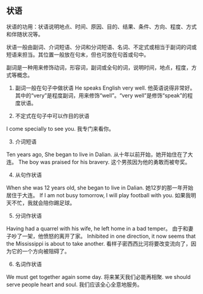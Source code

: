 ## 状语

状语的功用：状语说明地点、时间、原因、目的、结果、条件、方向、程度、方式和伴随状况等。

状语一般由副词、介词短语、分词和分词短语、名词、不定式或相当于副词的词或短语来担当。其位置一般放在句末，但也可放在句首或句中。

副词是一种用来修饰动词，形容词，副词或全句的词，说明时间，地点，程度，方式等概念。

1. 副词一般在句子中做状语
He speaks English very well. 他英语说得非常好。
其中的“very”是程度副词，用来修饰“well”。“very well”是修饰“speak”的程度状语。

2. 不定式在句子中可以作目的状语

I come specially to see you. 我专门来看你。

3. 介词短语

Ten years ago, She began to live in Dalian.
从十年以前开始，她开始住在了大连。
The boy was praised for his bravery.
这个男孩因为他的勇敢而被夸奖。

4. 从句作状语

When she was 12 years old, she began to live in Dalian.
她12岁的那一年开始居住于大连。
If I am not busy tomorrow, I will play football with you.
如果我明天不忙，我就会陪你踢足球。

5. 分词作状语

Having had a quarrel with his wife, he left home in a bad temper。
由于和妻子吵了一架，他愤怒的离开了家。
Inhibited in one direction, it now seems that the Mississippi is about to take another.
看样子密西西比河将要改变流向了，因为它的一个方向被阻碍了。

6. 名词作状语

We must get together again some day.
将来某天我们必能再相聚.
we should serve people heart and soul.
我们应该全心全意地服务。